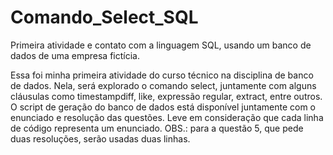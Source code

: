 # Comando_Select_SQL
Primeira atividade e contato com a linguagem SQL, usando um banco de dados de uma empresa fictícia.

Essa foi minha primeira atividade do curso técnico na disciplina de banco de dados. Nela, será explorado o comando select, juntamente com alguns cláusulas como timestampdiff, like, expressão regular, extract, entre outros.
O script de geração do banco de dados está disponível juntamente com o enunciado e resolução das questões. Leve em consideração que cada linha de código representa um enunciado. OBS.: para a questão 5, que pede duas resoluções, serão usadas duas linhas.
